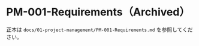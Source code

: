 <!--
この文書は正本に統合され、参照のみとして残されています。
正本: docs/01-project-management/PM-001-Requirements.md
-->

# PM-001-Requirements（Archived）

正本は `docs/01-project-management/PM-001-Requirements.md` を参照してください。
